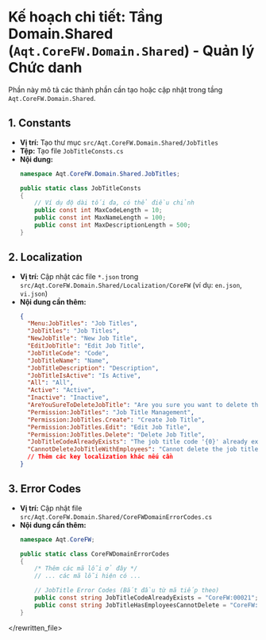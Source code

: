 # Kế hoạch chi tiết: Tầng Domain.Shared (`Aqt.CoreFW.Domain.Shared`) - Quản lý Chức danh

Phần này mô tả các thành phần cần tạo hoặc cập nhật trong tầng `Aqt.CoreFW.Domain.Shared`.

## 1. Constants

- **Vị trí:** Tạo thư mục `src/Aqt.CoreFW.Domain.Shared/JobTitles`
- **Tệp:** Tạo file `JobTitleConsts.cs`
- **Nội dung:**
  ```csharp
  namespace Aqt.CoreFW.Domain.Shared.JobTitles;

  public static class JobTitleConsts
  {
      // Ví dụ độ dài tối đa, có thể điều chỉnh
      public const int MaxCodeLength = 10;
      public const int MaxNameLength = 100;
      public const int MaxDescriptionLength = 500;
  }
  ```

## 2. Localization

- **Vị trí:** Cập nhật các file `*.json` trong `src/Aqt.CoreFW.Domain.Shared/Localization/CoreFW` (ví dụ: `en.json`, `vi.json`)
- **Nội dung cần thêm:**
  ```json
  {
    "Menu:JobTitles": "Job Titles",
    "JobTitles": "Job Titles",
    "NewJobTitle": "New Job Title",
    "EditJobTitle": "Edit Job Title",
    "JobTitleCode": "Code",
    "JobTitleName": "Name",
    "JobTitleDescription": "Description",
    "JobTitleIsActive": "Is Active",
    "All": "All",
    "Active": "Active",
    "Inactive": "Inactive",
    "AreYouSureToDeleteJobTitle": "Are you sure you want to delete this job title: {0}?",
    "Permission:JobTitles": "Job Title Management",
    "Permission:JobTitles.Create": "Create Job Title",
    "Permission:JobTitles.Edit": "Edit Job Title",
    "Permission:JobTitles.Delete": "Delete Job Title",
    "JobTitleCodeAlreadyExists": "The job title code '{0}' already exists.",
    "CannotDeleteJobTitleWithEmployees": "Cannot delete the job title '{0}' because it is still assigned to employees." // Sẽ sử dụng sau
    // Thêm các key localization khác nếu cần
  }
  ```

## 3. Error Codes

- **Vị trí:** Cập nhật file `src/Aqt.CoreFW.Domain.Shared/CoreFWDomainErrorCodes.cs`
- **Nội dung cần thêm:**
  ```csharp
  namespace Aqt.CoreFW;

  public static class CoreFWDomainErrorCodes
  {
      /* Thêm các mã lỗi ở đây */
      // ... các mã lỗi hiện có ...

      // JobTitle Error Codes (Bắt đầu từ mã tiếp theo)
      public const string JobTitleCodeAlreadyExists = "CoreFW:00021"; // Ví dụ mã lỗi
      public const string JobTitleHasEmployeesCannotDelete = "CoreFW:00022"; // Sẽ sử dụng sau
  }
  ```

</rewritten_file> 